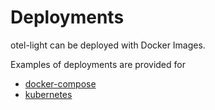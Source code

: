 # Deployments

otel-light can be deployed with Docker Images.

Examples of deployments are provided for

- [docker-compose](docker-compose)
- [kubernetes](kubernetes)
